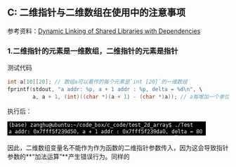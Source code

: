 ## C: 二维指针与二维数组在使用中的注意事项

参考资料：[Dynamic Linking of Shared Libraries with Dependencies](https://stackoverflow.com/questions/26619897/dynamic-linking-of-shared-libraries-with-dependencies)

### 1.二维指针的元素是一维数组，二维指针的元素是指针

测试代码

```c
int a[10][20]; // 数组a可以看作的每个元素是`int [20]`的一维数组
fprintf(stdout, "a addr: %p, a + 1 addr : %p, delta = %d\n", \
        a, a + 1, (int)((char *)(a + 1) - (char *)a)); // a每增加一个单位, 地址变化sizeof(int [20])
```

执行后：

![](/assets/c066_01.PNG)

因此，二维数组变量名不能作为作为函数的二维指针参数传入，因为这会导致指针参数的**“加法运算”**产生错误行为。同样的


